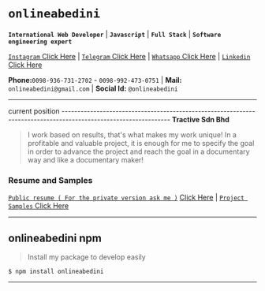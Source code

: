 # `onlineabedini`
**`International Web Developer`**  |   **`Javascript`**  |  **`Full Stack`**  | **`Software engineering expert`** 

[`Instagram` Click Here](https://www.instagram.com/onlineabedini/?hl=en "`Instagram` Click Here") |
[`Telegram` Click Here](https://telegram.me/Onlineabedini "`Telegram` Click Here") |
[`Whatsapp` Click Here](https://wa.me/989367312702 "`Whatsapp` Click Here") |
[`Linkedin` Click Here](https://www.linkedin.com/in/onlineabedini/ "`Linkedin` Click Here")

**Phone:**`0098-936-731-2702` - `0098-992-473-0751` | **Mail:** `onlineabedini@gmail.com` | **Social Id:** `@onlineabedini`

------------

current position ---------------------------------------------------------------------------------------------------------------- **Tractive Sdn Bhd**
> I work based on results, that's what makes my work unique! In a profitable and valuable project, it is enough for me to specify the goal in order to advance the project and reach the goal in a documentary way and like a documentary maker!


### Resume and Samples
[`Public resume ( For the private version ask me )`](https://github.com/onlineabedini/public-resume "`Public resume ( For the private version ask me )`") [ Click Here](https://github.com/onlineabedini/public-resume " Click Here")  |  [`Project Samples` ](https://github.com/onlineabedini?tab=repositories "`Project Samples` ") [Click Here](https://github.com/onlineabedini?tab=repositories "Click Here")

------------
## onlineabedini npm  
> Install my package to develop easily

`$ npm install onlineabedini`

------------
	
